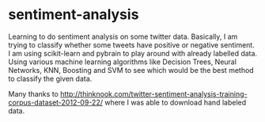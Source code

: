 # sentiment-analysis
Learning to do sentiment analysis on some twitter data. Basically, I am trying to classify whether some tweets have positive or negative sentiment. I am using scikit-learn and pybrain to play around with already labelled data. Using various machine learning algorithms like Decision Trees, Neural Networks, KNN, Boosting and SVM to see which would be the best method to classify the given data. 

Many thanks to http://thinknook.com/twitter-sentiment-analysis-training-corpus-dataset-2012-09-22/ where I was able to download hand labeled data. 
